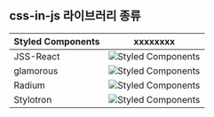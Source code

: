 ## css-in-js 라이브러리 종류
| Styled Components |xxxxxxxx |
|-------------------|---------------------------------------------------|
| JSS-React         | ![Styled Components](./img/jss.png)               |
| glamorous         | ![Styled Components](./img/glamorous.png)         |
| Radium            | ![Styled Components](./img/radium.png)            |
| Stylotron         | ![Styled Components](./img/styletron.png)         |

